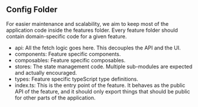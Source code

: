 ## Config Folder

For easier maintenance and scalability, we aim to keep most of the application code inside the features folder. Every feature folder should contain domain-specific code for a given feature.

- api: All the fetch logic goes here. This decouples the API and the UI.
- components: Feature specific components.
- composables: Feature specific composables.
- stores: The state management code. Multiple sub-modules are expected and actually encouraged.
- types: Feature specific typeScript type definitions.
- index.ts: This is the entry point of the feature. It behaves as the public API of the feature, and it should only export things that should be public for other parts of the application.
